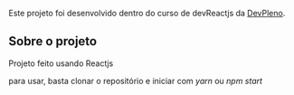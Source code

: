 Este projeto foi desenvolvido dentro do curso de devReactjs da [DevPleno](https://www.devpleno.com/devreactjs).

## Sobre o projeto

Projeto feito usando Reactjs

para usar, basta clonar o repositório e iniciar com *yarn* ou *npm start*

